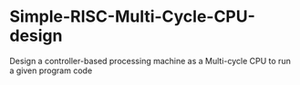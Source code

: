 # Simple-RISC-Multi-Cycle-CPU-design
Design a controller-based processing machine as a Multi-cycle CPU to run a given program code
